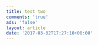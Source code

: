 ```yaml
---
title: test two
comments: 'true'
ads: 'false'
layout: article
date: '2017-03-02T17:27:10+00:00'
---
```

